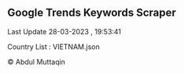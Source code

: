 

## Google Trends Keywords Scraper 
 
Last Update 28-03-2023 , 19:53:41

Country List :
VIETNAM.json



© Abdul Muttaqin 
